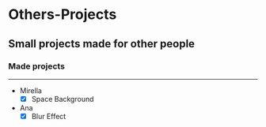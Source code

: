 # Others-Projects
 ## Small projects made for other people
 ### Made projects

<hr>

- Mirella
    - [x] Space Background

- Ana
    - [x] Blur Effect
